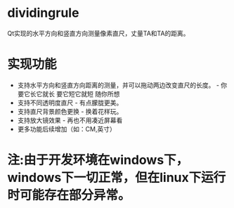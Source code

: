 # dividingrule
Qt实现的水平方向和竖直方向测量像素直尺，丈量TA和TA的距离。
# 实现功能
  * 支持水平方向和竖直方向距离的测量，并可以拖动两边改变直尺的长度。 - 你要它长它就长 要它短它就短 随你所想
  * 支持不同透明度直尺 - 有点朦胧更美。
  * 支持直尺背景颜色更换 - 换着花样玩。
  * 支持放大镜效果 - 再也不用凑近屏幕看
  * 更多功能后续增加（如：CM,英寸）
# 注:由于开发环境在windows下，windows下一切正常，但在linux下运行时可能存在部分异常。
